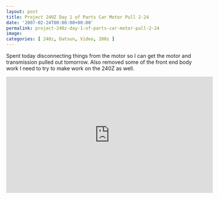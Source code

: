 ```yaml
---
layout: post
title: Project 240Z Day 1 of Parts Car Motor Pull 2-24
date: '2007-02-24T00:00:00+00:00'
permalink: project-240z-day-1-of-parts-car-motor-pull-2-24
image: 
categories: [ 240z, Datsun, Video, 280z ]
---
```

Spent today disconnecting things from the motor so I can get the motor and transmission pulled out tomorrow. Also removed some of the front end body work I need to try to make work on the 240Z as well.

<iframe width="560" height="315" src="https://www.youtube.com/embed/wg3TtYe1TEg?si=0iGqi7thqIaetijb" title="YouTube video player" frameborder="0" allow="accelerometer; autoplay; clipboard-write; encrypted-media; gyroscope; picture-in-picture; web-share" referrerpolicy="strict-origin-when-cross-origin" allowfullscreen></iframe>




